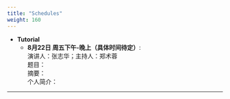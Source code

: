 ```yaml
---
title: "Schedules"
weight: 160
---
```


- **Tutorial** 
    - **8月22日 周五下午-晚上（具体时间待定）**:\
     演讲人：张志华；主持人：郑术蓉\
     题目：\
     摘要：\
     个人简介：
________________________________________


